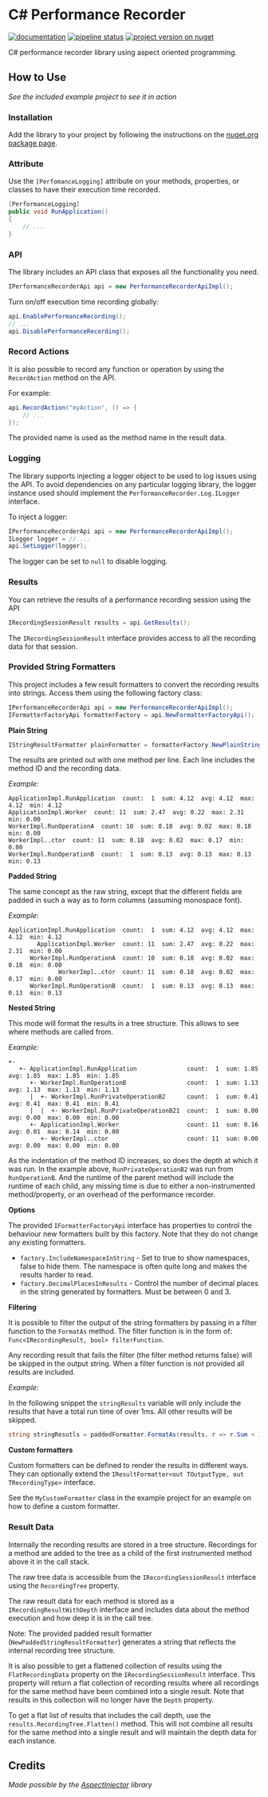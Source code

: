 # C# Performance Recorder

[![documentation](https://img.shields.io/badge/docs-latest-orange)](https://hectorjsmith.gitlab.io/csharp-performance-recorder/)
[![pipeline status](https://gitlab.com/hectorjsmith/csharp-performance-recorder/badges/develop/pipeline.svg)](https://gitlab.com/hectorjsmith/csharp-performance-recorder/commits/develop)
[![project version on nuget](https://badgen.net/nuget/v/PerformanceRecorder/latest)](https://www.nuget.org/packages/PerformanceRecorder/)

C# performance recorder library using aspect oriented programming.

## How to Use

*See the included example project to see it in action*

### Installation

Add the library to your project by following the instructions on the [nuget.org package page](https://www.nuget.org/packages/PerformanceRecorder/).

### Attribute

Use the `[PerfomanceLogging]` attribute on your methods, properties, or classes to have their execution time recorded.

```csharp
[PerformanceLogging]
public void RunApplication()
{
    // ...
}
```

### API

The library includes an API class that exposes all the functionality you need.

```csharp
IPerformanceRecorderApi api = new PerformanceRecorderApiImpl();
```

Turn on/off execution time recording globally:

```csharp
api.EnablePerformanceRecording();
// ...
api.DisablePerformanceRecording();
```

### Record Actions

It is also possible to record any function or operation by using the `RecordAction` method on the API.

For example:

```csharp
api.RecordAction("myAction", () => {
    // ...
});
```

The provided name is used as the method name in the result data.

### Logging

The library supports injecting a logger object to be used to log issues using the API.
To avoid dependencies on any particular logging library, the logger instance used should implement the `PerformanceRecorder.Log.ILogger` interface.

To inject a logger:

```csharp
IPerformanceRecorderApi api = new PerformanceRecorderApiImpl();
ILogger logger = // ...
api.SetLogger(logger);
```

The logger can be set to `null` to disable logging.

### Results

You can retrieve the results of a performance recording session using the API

```csharp
IRecordingSessionResult results = api.GetResults();
```

The `IRecordingSessionResult` interface provides access to all the recording data for that session.

### Provided String Formatters

This project includes a few result formatters to convert the recording results into strings.
Access them using the following factory class:

```csharp
IPerformanceRecorderApi api = new PerformanceRecorderApiImpl();
IFormatterFactoryApi formatterFactory = api.NewFormatterFactoryApi();
```

**Plain String**

```csharp
IStringResultFormatter plainFormatter = formatterFactory.NewPlainStringResultFormatter();
```

The results are printed out with one method per line.
Each line includes the method ID and the recording data.

*Example:*

```
ApplicationImpl.RunApplication  count:  1  sum: 4.12  avg: 4.12  max: 4.12  min: 4.12
ApplicationImpl.Worker  count: 11  sum: 2.47  avg: 0.22  max: 2.31  min: 0.00
WorkerImpl.RunOperationA  count: 10  sum: 0.18  avg: 0.02  max: 0.18  min: 0.00
WorkerImpl..ctor  count: 11  sum: 0.18  avg: 0.02  max: 0.17  min: 0.00
WorkerImpl.RunOperationB  count:  1  sum: 0.13  avg: 0.13  max: 0.13  min: 0.13
```

**Padded String**

The same concept as the raw string, except that the different fields are padded in such a way as to form columns (assuming monospace font).

*Example:*

```
ApplicationImpl.RunApplication  count:  1  sum: 4.12  avg: 4.12  max: 4.12  min: 4.12
        ApplicationImpl.Worker  count: 11  sum: 2.47  avg: 0.22  max: 2.31  min: 0.00
      WorkerImpl.RunOperationA  count: 10  sum: 0.18  avg: 0.02  max: 0.18  min: 0.00
              WorkerImpl..ctor  count: 11  sum: 0.18  avg: 0.02  max: 0.17  min: 0.00
      WorkerImpl.RunOperationB  count:  1  sum: 0.13  avg: 0.13  max: 0.13  min: 0.13
```

**Nested String**

This mode will format the results in a tree structure.
This allows to see where methods are called from.

*Example:*

```
+-
   +- ApplicationImpl.RunApplication              count:  1  sum: 1.85  avg: 1.85  max: 1.85  min: 1.85
      +- WorkerImpl.RunOperationB                 count:  1  sum: 1.13  avg: 1.13  max: 1.13  min: 1.13
      |  +- WorkerImpl.RunPrivateOperationB2      count:  1  sum: 0.41  avg: 0.41  max: 0.41  min: 0.41
      |  |  +- WorkerImpl.RunPrivateOperationB21  count:  1  sum: 0.00  avg: 0.00  max: 0.00  min: 0.00
      +- ApplicationImpl.Worker                   count: 11  sum: 0.16  avg: 0.01  max: 0.14  min: 0.00
         +- WorkerImpl..ctor                      count: 11  sum: 0.00  avg: 0.00  max: 0.00  min: 0.00
```

As the indentation of the method ID increases, so does the depth at which it was run. In the example above, `RunPrivateOperationB2` was run from `RunOperationB`.
And the runtime of the parent method will include the runtime of each child, any missing time is due to either a non-instrumented method/property, or an overhead of the performance recorder.

**Options**

The provided `IFormatterFactoryApi` interface has properties to control the behaviour new formatters built by this factory.
Note that they do not change any existing formatters.

* `factory.IncludeNamespaceInString` - Set to true to show namespaces, false to hide them. The namespace is often quite long and makes the results harder to read.
* `factory.DecimalPlacesInResults` - Control the number of decimal places in the string generated by formatters. Must be between 0 and 3.

**Filtering**

It is possible to filter the output of the string formatters by passing in a filter function to the `FormatAs` method.
The filter function is in the form of: `Func<IRecordingResult, bool> filterFunction`.

Any recording result that fails the filter (the filter method returns false) will be skipped in the output string.
When a filter function is not provided all results are included.

*Example:*

In the following snippet the `stringResults` variable will only include the results that have a total run time of over 1ms.
All other results will be skipped.

```csharp
string stringResutls = paddedFormatter.FormatAs(results, r => r.Sum < 1);
```

**Custom formatters**

Custom formatters can be defined to render the results in different ways.
They can optionally extend the `IResultFormatter<out TOutputType, out TRecordingType>` interface.

See the `MyCustomFormatter` class in the example project for an example on how to define a custom formatter.

### Result Data

Internally the recording results are stored in a tree structure.
Recordings for a method are added to the tree as a child of the first instrumented method above it in the call stack.

The raw tree data is accessible from the `IRecordingSessionResult` interface using the `RecordingTree` property.

The raw result data for each method is stored as a `IRecordingResultWithDepth` interface and includes data about the method execution and how deep it is in the call tree.

Note: The provided padded result formatter (`NewPaddedStringResultFormatter`) generates a string that reflects the internal recording tree structure.

It is also possible to get a flattened collection of results using the `FlatRecordingData` property on the `IRecordingSessionResult` interface.
This property will return a flat collection of recording results where all recordings for the same method have been combined into a single result.
Note that results in this collection will no longer have the `Depth` property.

To get a flat list of results that includes the call depth, use the `results.RecordingTree.Flatten()` method.
This will not combine all results for the same method into a single result and will maintain the depth data for each instance.

## Credits

*Made possible by the [AspectInjector](https://github.com/pamidur/aspect-injector) library*
